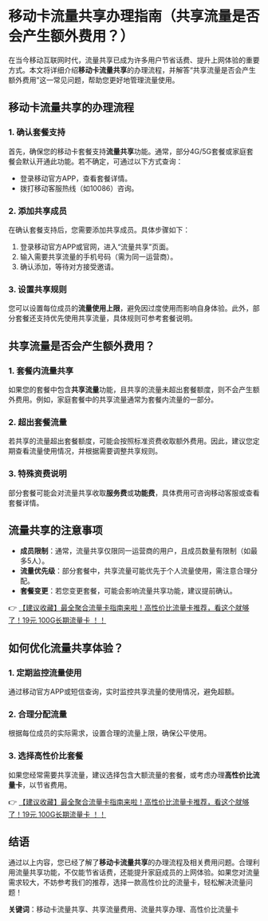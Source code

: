 # 移动卡流量共享办理指南（共享流量是否会产生额外费用？）

在当今移动互联网时代，流量共享已成为许多用户节省话费、提升上网体验的重要方式。本文将详细介绍**移动卡流量共享**的办理流程，并解答“共享流量是否会产生额外费用”这一常见问题，帮助您更好地管理流量使用。

## 移动卡流量共享的办理流程

### 1. 确认套餐支持
首先，确保您的移动卡套餐支持**流量共享**功能。通常，部分4G/5G套餐或家庭套餐会默认开通此功能。若不确定，可通过以下方式查询：
- 登录移动官方APP，查看套餐详情。
- 拨打移动客服热线（如10086）咨询。

### 2. 添加共享成员
在确认套餐支持后，您需要添加共享成员。具体步骤如下：
1. 登录移动官方APP或官网，进入“流量共享”页面。
2. 输入需要共享流量的手机号码（需为同一运营商）。
3. 确认添加，等待对方接受邀请。

### 3. 设置共享规则
您可以设置每位成员的**流量使用上限**，避免因过度使用而影响自身体验。此外，部分套餐还支持优先使用共享流量，具体规则可参考套餐说明。

## 共享流量是否会产生额外费用？

### 1. 套餐内流量共享
如果您的套餐中包含**共享流量**功能，且共享的流量未超出套餐额度，则不会产生额外费用。例如，家庭套餐中的共享流量通常为套餐内流量的一部分。

### 2. 超出套餐流量
若共享的流量超出套餐额度，可能会按照标准资费收取额外费用。因此，建议您定期查看流量使用情况，并根据需要调整共享规则。

### 3. 特殊资费说明
部分套餐可能会对流量共享收取**服务费**或**功能费**，具体费用可咨询移动客服或查看套餐详情。

## 流量共享的注意事项

- **成员限制**：通常，流量共享仅限同一运营商的用户，且成员数量有限制（如最多5人）。
- **流量优先级**：部分套餐中，共享流量可能优先于个人流量使用，需注意合理分配。
- **套餐变更**：若您变更套餐，可能会影响流量共享功能，建议提前确认。

👉 [【建议收藏】最全聚合流量卡指南来啦！高性价比流量卡推荐，看这个就够了！19元 100G长期流量卡 ！！](https://bit.ly/Liuliangka)

## 如何优化流量共享体验？

### 1. 定期监控流量使用
通过移动官方APP或短信查询，实时监控共享流量的使用情况，避免超额。

### 2. 合理分配流量
根据每位成员的实际需求，设置合理的流量上限，确保公平使用。

### 3. 选择高性价比套餐
如果您经常需要共享流量，建议选择包含大额流量的套餐，或考虑办理**高性价比流量卡**，以节省费用。

👉 [【建议收藏】最全聚合流量卡指南来啦！高性价比流量卡推荐，看这个就够了！19元 100G长期流量卡 ！！](https://bit.ly/Liuliangka)

## 结语

通过以上内容，您已经了解了**移动卡流量共享**的办理流程及相关费用问题。合理利用流量共享功能，不仅能节省话费，还能提升家庭成员的上网体验。如果您对流量需求较大，不妨参考我们的推荐，选择一款高性价比的流量卡，轻松解决流量问题！

**关键词**：移动卡流量共享、共享流量费用、流量共享办理、高性价比流量卡